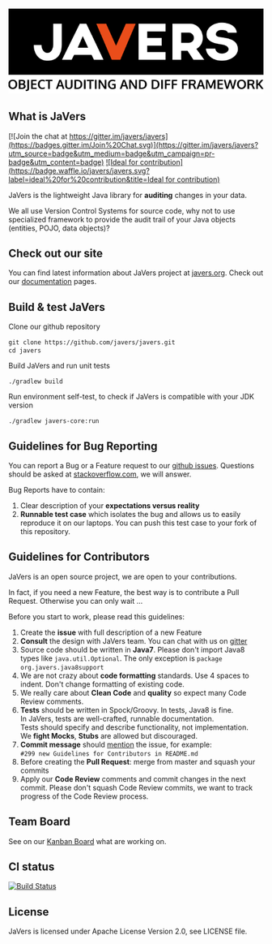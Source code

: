 ﻿﻿
![javers-black-logo-1.0.png](javers-black-logo-1.0.png)

## What is JaVers

[![Join the chat at https://gitter.im/javers/javers](https://badges.gitter.im/Join%20Chat.svg)](https://gitter.im/javers/javers?utm_source=badge&utm_medium=badge&utm_campaign=pr-badge&utm_content=badge)
[![Ideal for contribution](https://badge.waffle.io/javers/javers.svg?label=ideal%20for%20contribution&title=Ideal for contribution)](http://waffle.io/javers/javers)

JaVers is the lightweight Java library for **auditing** changes in your data.

We all use Version Control Systems for source code,
why not to use specialized framework to provide the audit trail of your Java objects (entities, POJO, data objects)?

## Check out our site
You can find latest information about JaVers project at [javers.org](http://javers.org).
Check out our [documentation](http://javers.org/documentation)</a> pages.

## Build & test JaVers
Clone our github repository

```
git clone https://github.com/javers/javers.git
cd javers
```

Build JaVers and run unit tests

```
./gradlew build
```

Run environment self-test, to check if JaVers is compatible with your JDK version

```
./gradlew javers-core:run
```

## Guidelines for Bug Reporting
You can report a Bug or a Feature request to our [github issues](http://github.com/javers/javers/issues/).
Questions should be asked at [stackoverflow.com](http://stackoverflow.com/questions/tagged/javers?sort=newest), we will answer.

Bug Reports have to contain:

1. Clear description of your **expectations versus reality**
1. **Runnable test case** which isolates the bug and allows us to easily reproduce it on our laptops.
   You can push this test case to your fork of this repository. 

## Guidelines for Contributors

JaVers is an open source project, we are open to your contributions.

In fact, if you need a new Feature,
the best way is to contribute a Pull Request. Otherwise you can only wait ...

Before you start to work, please read this guidelines:

1. Create the **issue** with full description of a new Feature
1. **Consult** the design with JaVers team.
   You can chat with us on [gitter](https://gitter.im/javers/javers)
1. Source code should be written in **Java7**.
   Please don't import Java8 types like `java.util.Optional`.
   The only exception is `package org.javers.java8support`
1. We are not crazy about **code formatting** standards.
   Use 4 spaces to indent. Don't change formatting of existing code.
1. We really care about **Clean Code** and **quality** so expect many Code Review comments.
1. **Tests** should be written in Spock/Groovy. In tests, Java8 is fine.<br/>
   In JaVers, tests are well-crafted, runnable documentation.<br/>
   Tests should specify and describe functionality, not implementation. <br/>
   We **fight Mocks**, **Stubs** are allowed but discouraged.
1. **Commit message** should [mention](https://github.com/blog/957-introducing-issue-mentions) the issue,
   for example:<br/>
   `#299 new Guidelines for Contributors in README.md`
1. Before creating the **Pull Request**: merge from master and
   squash your commits
1. Apply our **Code Review** comments and commit changes in the next commit.
Please don't squash Code Review commits, we want to track progress of the Code Review process.    


## Team Board
See on our [Kanban Board](https://waffle.io/javers/javers) what are working on. 

## CI status
[![Build Status](https://travis-ci.org/javers/javers.png?branch=master)](https://travis-ci.org/javers/javers)

## License
JaVers is licensed under Apache License Version 2.0, see LICENSE file.